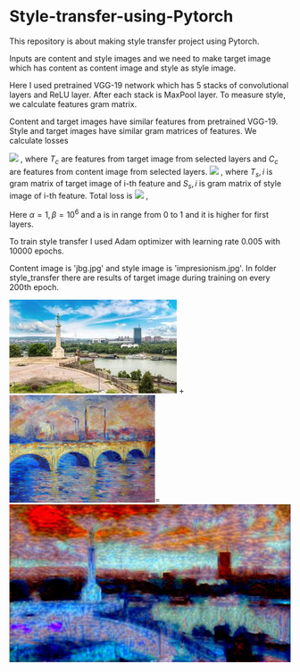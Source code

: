 # Style-transfer-using-Pytorch

This repository is about making style transfer project using Pytorch.

Inputs are content and style images and we need to make target image which has content as content image and style as style image.

Here I used pretrained VGG-19 network which has 5 stacks of convolutional layers and ReLU layer. After each stack is MaxPool layer. 
To measure style, we calculate features gram matrix.

Content and target images have similar features from pretrained VGG-19. Style and target images have similar gram matrices of features. 
We calculate losses

<img src="https://render.githubusercontent.com/render/math?math=loss=\frac{1}{2}\sum(T_c-C_c)^2"> ,
where $T_c$ are features from target image from selected layers and $C_c$ are features from content image from selected layers.
<img src="https://render.githubusercontent.com/render/math?math=style loss=a\sum{_i} w_i(T_{s,i}-S_{s,i})^2"> ,
where $T_s,i$ is gram matrix of target image of i-th feature and $S_s,i$ is gram matrix of style image of i-th feature.
Total loss is
<img src="https://render.githubusercontent.com/render/math?math=total loss=\alpha *content loss+ \beta*style loss"> ,

Here $\alpha=1, \beta=10^6$ and a is in range from 0 to 1 and it is higher for first layers.

To train style transfer I used Adam optimizer with learning rate 0.005 with 10000 epochs. 

Content image is 'jbg.jpg' and style image is 'impresionism.jpg'. In folder style_transfer there are results of target image during training on every 200th epoch.

![Content image](https://github.com/tijanavukovic1/Style-transfer-using-Pytorch/blob/main/bg.jpg?raw=true) + ![Style image](https://github.com/tijanavukovic1/Style-transfer-using-Pytorch/blob/main/impresionism.jpg?raw=true)=![Target image](https://github.com/tijanavukovic1/Style-transfer-using-Pytorch/blob/main/image_new2399.jpg?raw=true)

